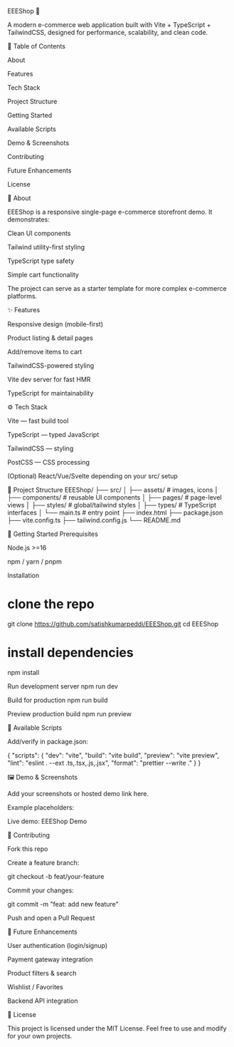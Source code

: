 EEEShop 🛒

A modern e-commerce web application built with Vite + TypeScript + TailwindCSS, designed for performance, scalability, and clean code.

📌 Table of Contents

About

Features

Tech Stack

Project Structure

Getting Started

Available Scripts

Demo & Screenshots

Contributing

Future Enhancements

License

🔎 About

EEEShop is a responsive single-page e-commerce storefront demo. It demonstrates:

Clean UI components

Tailwind utility-first styling

TypeScript type safety

Simple cart functionality

The project can serve as a starter template for more complex e-commerce platforms.

✨ Features

Responsive design (mobile-first)

Product listing & detail pages

Add/remove items to cart

TailwindCSS-powered styling

Vite dev server for fast HMR

TypeScript for maintainability

⚙️ Tech Stack

Vite
 — fast build tool

TypeScript
 — typed JavaScript

TailwindCSS
 — styling

PostCSS
 — CSS processing

(Optional) React/Vue/Svelte depending on your src/ setup

📂 Project Structure
EEEShop/
├── src/
│   ├── assets/         # images, icons
│   ├── components/     # reusable UI components
│   ├── pages/          # page-level views
│   ├── styles/         # global/tailwind styles
│   ├── types/          # TypeScript interfaces
│   └── main.ts         # entry point
├── index.html
├── package.json
├── vite.config.ts
├── tailwind.config.js
└── README.md

🚀 Getting Started
Prerequisites

Node.js >=16

npm / yarn / pnpm

Installation
# clone the repo
git clone https://github.com/satishkumarpeddi/EEEShop.git
cd EEEShop

# install dependencies
npm install

Run development server
npm run dev

Build for production
npm run build

Preview production build
npm run preview

📜 Available Scripts

Add/verify in package.json:

{
  "scripts": {
    "dev": "vite",
    "build": "vite build",
    "preview": "vite preview",
    "lint": "eslint . --ext .ts,.tsx,.js,.jsx",
    "format": "prettier --write ."
  }
}

🖼️ Demo & Screenshots

Add your screenshots or hosted demo link here.

Example placeholders:

Live demo: EEEShop Demo

🤝 Contributing

Fork this repo

Create a feature branch:

git checkout -b feat/your-feature


Commit your changes:

git commit -m "feat: add new feature"


Push and open a Pull Request

🔮 Future Enhancements

User authentication (login/signup)

Payment gateway integration

Product filters & search

Wishlist / Favorites

Backend API integration

📄 License

This project is licensed under the MIT License.
Feel free to use and modify for your own projects.
